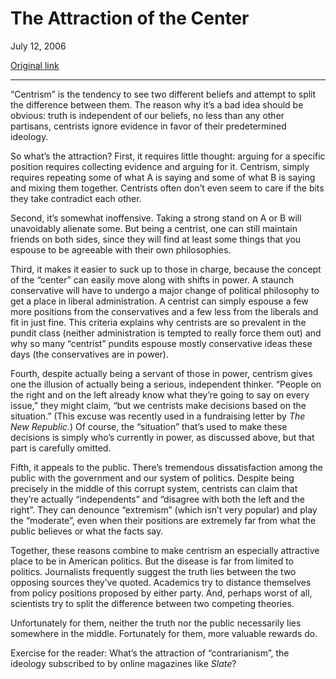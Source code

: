 The Attraction of the Center
============================

July 12, 2006

[Original link](http://www.aaronsw.com/weblog/whycentrism)

* * * * *

“Centrism” is the tendency to see two different beliefs and attempt to
split the difference between them. The reason why it’s a bad idea should
be obvious: truth is independent of our beliefs, no less than any other
partisans, centrists ignore evidence in favor of their predetermined
ideology.

So what’s the attraction? First, it requires little thought: arguing for
a specific position requires collecting evidence and arguing for it.
Centrism, simply requires repeating some of what A is saying and some of
what B is saying and mixing them together. Centrists often don’t even
seem to care if the bits they take contradict each other.

Second, it’s somewhat inoffensive. Taking a strong stand on A or B will
unavoidably alienate some. But being a centrist, one can still maintain
friends on both sides, since they will find at least some things that
you espouse to be agreeable with their own philosophies.

Third, it makes it easier to suck up to those in charge, because the
concept of the “center” can easily move along with shifts in power. A
staunch conservative will have to undergo a major change of political
philosophy to get a place in liberal administration. A centrist can
simply espouse a few more positions from the conservatives and a few
less from the liberals and fit in just fine. This criteria explains why
centrists are so prevalent in the pundit class (neither administration
is tempted to really force them out) and why so many “centrist” pundits
espouse mostly conservative ideas these days (the conservatives are in
power).

Fourth, despite actually being a servant of those in power, centrism
gives one the illusion of actually being a serious, independent thinker.
“People on the right and on the left already know what they’re going to
say on every issue,” they might claim, “but we centrists make decisions
based on the situation.” (This excuse was recently used in a fundraising
letter by *The New Republic*.) Of course, the “situation” that’s used to
make these decisions is simply who’s currently in power, as discussed
above, but that part is carefully omitted.

Fifth, it appeals to the public. There’s tremendous dissatisfaction
among the public with the government and our system of politics. Despite
being precisely in the middle of this corrupt system, centrists can
claim that they’re actually “independents” and “disagree with both the
left and the right”. They can denounce “extremism” (which isn’t very
popular) and play the “moderate”, even when their positions are
extremely far from what the public believes or what the facts say.

Together, these reasons combine to make centrism an especially
attractive place to be in American politics. But the disease is far from
limited to politics. Journalists frequently suggest the truth lies
between the two opposing sources they’ve quoted. Academics try to
distance themselves from policy positions proposed by either party. And,
perhaps worst of all, scientists try to split the difference between two
competing theories.

Unfortunately for them, neither the truth nor the public necessarily
lies somewhere in the middle. Fortunately for them, more valuable
rewards do.

Exercise for the reader: What’s the attraction of “contrarianism”, the
ideology subscribed to by online magazines like *Slate*?
